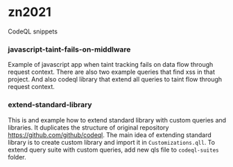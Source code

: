 # zn2021
CodeQL snippets

### javascript-taint-fails-on-middlware
Example of javascript app when taint tracking fails on data flow through request context.
There are also two example queries that find xss in that project.
And also codeql library that extend all queries to taint flow through request context.

### extend-standard-library
This is and example how to extend standard library with custom queries and libraries.
It duplicates the structure of original repository https://github.com/github/codeql.
The main idea of extending standard library is to create custom library and import it in `Customizations.qll`.
To extend query suite with custom queries, add new qls file to `codeql-suites` folder.
